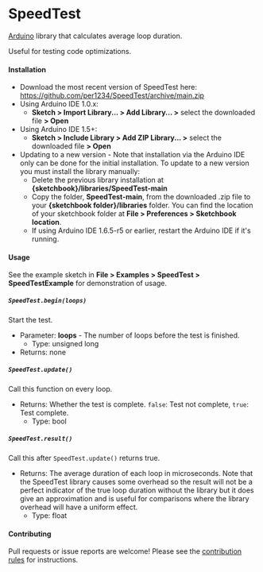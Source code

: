 # SpeedTest

[Arduino](http://arduino.cc) library that calculates average loop duration.

Useful for testing code optimizations.

#### Installation

- Download the most recent version of SpeedTest here: https://github.com/per1234/SpeedTest/archive/main.zip
- Using Arduino IDE 1.0.x:
  - **Sketch > Import Library... > Add Library... >** select the downloaded file **> Open**
- Using Arduino IDE 1.5+:
  - **Sketch > Include Library > Add ZIP Library... >** select the downloaded file **> Open**
- Updating to a new version - Note that installation via the Arduino IDE only can be done for the initial installation. To update to a new version you must install the library manually:
  - Delete the previous library installation at **{sketchbook}/libraries/SpeedTest-main**
  - Copy the folder, **SpeedTest-main**, from the downloaded .zip file to your **{sketchbook folder}/libraries** folder. You can find the location of your sketchbook folder at **File > Preferences > Sketchbook location**.
  - If using Arduino IDE 1.6.5-r5 or earlier, restart the Arduino IDE if it's running.

<a id="usage"></a>

#### Usage

See the example sketch in **File > Examples > SpeedTest > SpeedTestExample** for demonstration of usage.

##### `SpeedTest.begin(loops)`

Start the test.

- Parameter: **loops** - The number of loops before the test is finished.
  - Type: unsigned long
- Returns: none

##### `SpeedTest.update()`

Call this function on every loop.

- Returns: Whether the test is complete. `false`: Test not complete, `true`: Test complete.
  - Type: bool

##### `SpeedTest.result()`

Call this after `SpeedTest.update()` returns true.

- Returns: The average duration of each loop in microseconds. Note that the SpeedTest library causes some overhead so the result will not be a perfect indicator of the true loop duration without the library but it does give an approximation and is useful for comparisons where the library overhead will have a uniform effect.
  - Type: float

#### Contributing

Pull requests or issue reports are welcome! Please see the [contribution rules](https://github.com/per1234/SpeedTest/blob/main/.github/CONTRIBUTING.md) for instructions.
